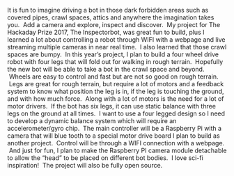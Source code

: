 It is fun to imagine driving a bot in those dark forbidden
areas such as covered pipes, crawl spaces, attics and anywhere the imagination
takes you.  Add a camera and explore, inspect
and discover.  My project for The Hackaday
Prize 2017, The Inspectorbot, was great fun to build, plus I learned a lot
about controlling a robot through WIFI with a webpage and live streaming
multiple cameras in near real time.  I
also learned that those crawl spaces are bumpy.  In this year’s project, I plan to build a four
wheel drive robot with four legs that will fold out for walking in rough
terrain.  Hopefully the new bot will be
able to take a bot in the crawl space and beyond.  Wheels are easy to control and fast but are
not so good on rough terrain.  Legs are
great for rough terrain, but require a lot of motors and a feedback system to
know what position the leg is in, if the leg is touching the ground, and with
how much force.  Along with a lot of
motors is the need for a lot of motor drivers.  If the bot has six legs, it can use static
balance with three legs on the ground at all times.  I want to use a four legged design so I need
to develop a dynamic balance system which will require an accelerometer/gyro
chip.  The main controller will be a
Raspberry Pi with a camera that will blue tooth to a special motor drive board
I plan to build as another project.  Control will be through a WIFI connection with
a webpage.  And just for fun, I plan to
make the Raspberry PI camera module detachable to allow the “head” to be placed
on different bot bodies.  I love sci-fi
inspiration!  The project will also be
fully open source.




